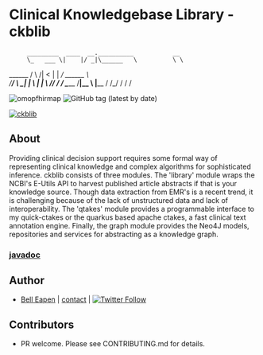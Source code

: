 # Clinical Knowledgebase Library  - ckblib

         _________  ____  __.__________           __
         \_   ___ \|    |/ _|\______   \          \ \
  ______ /    \  \/|      <   |    |  _/  ______   \ \
 /_____/ \     \___|    |  \  |    |   \ /_____/   / /
          \______  /____|__ \ |______  /          /_/
                 \/        \/        \/

![omopfhirmap](https://forthebadge.com/images/badges/made-with-java.svg)
![GitHub tag (latest by date)](https://img.shields.io/github/v/tag/E-Health/omopfhirmap)

[![ckblib](https://raw.github.com/dermatologist/ckblib/develop/notes/dermml.jpg)](https://nuchange.ca)

## About

Providing clinical decision support requires some formal way of representing clinical knowledge and complex algorithms for sophisticated inference. ckblib consists of three modules. The 'library' module wraps the NCBI's E-Utils API to harvest published article abstracts if that is your knowledge source. Though data extraction from EMR's is a recent trend, it is challenging because of the lack of unstructured data and lack of interoperability. The 'qtakes' module provides a programmable interface to my quick-ctakes or the quarkus based apache ctakes, a fast clinical text annotation engine. Finally, the graph module provides the Neo4J models, repositories and services for abstracting as a knowledge graph.

### [javadoc](https://dermatologist.github.io/ckblib/index.html)
## Author

* [Bell Eapen](https://nuchange.ca) | [contact](https://nuchange.ca/contact) | [![Twitter Follow](https://img.shields.io/twitter/follow/beapen?style=social)](https://twitter.com/beapen)

## Contributors
* PR welcome. Please see CONTRIBUTING.md for details.